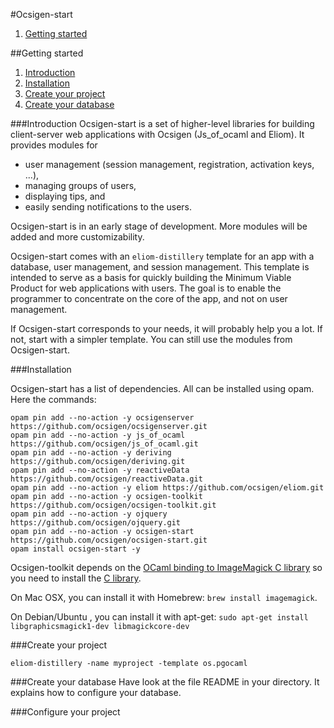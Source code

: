 #Ocsigen-start

1. [Getting started](#getting-started)

##<a id="getting-started"></a>Getting started
1. [Introduction](#introduction)
2. [Installation](#install)
3. [Create your project](#create-your-project)
4. [Create your database](#create-your-database)

###<a id="introduction"></a>Introduction
Ocsigen-start is a set of higher-level libraries for building
client-server web applications with Ocsigen (Js_of_ocaml and
Eliom). It provides modules for
* user management (session management, registration, activation keys, ...),
* managing groups of users,
* displaying tips, and
* easily sending notifications to the users.

Ocsigen-start is in an early stage of development. More modules will
be added and more customizability.

Ocsigen-start comes with an `eliom-distillery` template for an app
with a database, user management, and session management.  This
template is intended to serve as a basis for quickly building the
Minimum Viable Product for web applications with users. The goal is to
enable the programmer to concentrate on the core of the app, and not
on user management.

If Ocsigen-start corresponds to your needs, it will probably help you
a lot. If not, start with a simpler template. You can still use the
modules from Ocsigen-start.

###<a id="install"></a>Installation

Ocsigen-start has a list of dependencies. All can be installed using opam. Here the commands:
```
opam pin add --no-action -y ocsigenserver https://github.com/ocsigen/ocsigenserver.git
opam pin add --no-action -y js_of_ocaml https://github.com/ocsigen/js_of_ocaml.git
opam pin add --no-action -y deriving https://github.com/ocsigen/deriving.git
opam pin add --no-action -y reactiveData https://github.com/ocsigen/reactiveData.git
opam pin add --no-action -y eliom https://github.com/ocsigen/eliom.git
opam pin add --no-action -y ocsigen-toolkit https://github.com/ocsigen/ocsigen-toolkit.git
opam pin add --no-action -y ojquery https://github.com/ocsigen/ojquery.git
opam pin add --no-action -y ocsigen-start https://github.com/ocsigen/ocsigen-start.git
opam install ocsigen-start -y
```

Ocsigen-toolkit depends on the [OCaml binding to ImageMagick C library](https://github.com/besport/ocaml-imagemagick) so you need to install the [C library](http://www.imagemagick.org/script/index.php).

On Mac OSX, you can install it with Homebrew: `brew install imagemagick`.

On Debian/Ubuntu , you can install it with apt-get: `sudo apt-get install libgraphicsmagick1-dev libmagickcore-dev`

###<a id="create-your-project"></a>Create your project
```
eliom-distillery -name myproject -template os.pgocaml
```

###<a id="create-your-database"></a>Create your database
Have look at the file README in your directory.
It explains how to configure your database.

###<a id="configure-your-project"></a>Configure your project

